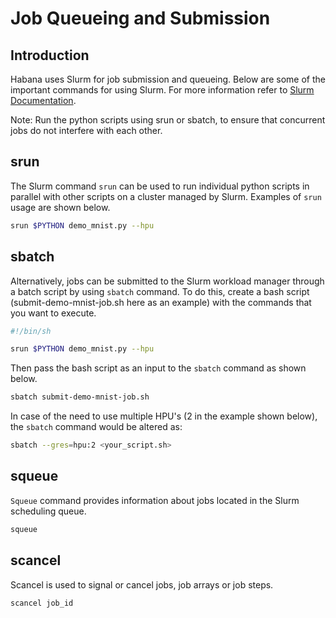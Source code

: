 # Job Queueing and Submission

## Introduction

Habana uses Slurm for job submission and queueing. Below are some of the important commands for using Slurm. For more information refer to [Slurm Documentation](https://slurm.schedmd.com/).

Note: Run the python scripts using srun or sbatch, to ensure that concurrent jobs do not interfere with each other.

## srun

The Slurm command `srun` can be used to run individual python scripts in parallel with other scripts on a cluster managed by Slurm. Examples of `srun` usage are shown below.

```bash
srun $PYTHON demo_mnist.py --hpu
```

## sbatch

Alternatively, jobs can be submitted to the Slurm workload manager through a batch script by using `sbatch` command. To do this, create a bash script (submit-demo-mnist-job.sh here as an example) with the commands that you want to execute.

```bash
#!/bin/sh

srun $PYTHON demo_mnist.py --hpu
```

Then pass the bash script as an input to the `sbatch` command as shown below.

```bash
sbatch submit-demo-mnist-job.sh
```

In case of the need to use multiple HPU's (2 in the example shown below), the `sbatch` command would be altered as:

```bash
sbatch --gres=hpu:2 <your_script.sh>
```

## squeue

`Squeue` command provides information about jobs located in the Slurm scheduling queue.

```bash
squeue
```

## scancel

Scancel is used to signal or cancel jobs, job arrays or job steps.

```bash
scancel job_id
```
